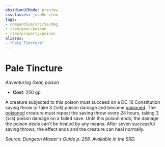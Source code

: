 ```yaml
---
obsidianUIMode: preview
cssclasses: json5e-item
tags:
- compendium/src/5e/dmg
- item/gear/poison
- item/property/poison
aliases: 
- "Pale Tincture"
---
```

# Pale Tincture
*Adventuring Gear, poison*  

- **Cost**: 250 gp

A creature subjected to this poison must succeed on a DC 16 Constitution saving throw or take 3 (`1d6`) poison damage and become [poisoned](_conditions.md#poisoned). The [poisoned](_conditions.md#poisoned) creature must repeat the saving throw every 24 hours, taking 3 (`1d6`) poison damage on a failed save. Until this poison ends, the damage the poison deals can't be healed by any means. After seven successful saving throws, the effect ends and the creature can heal normally.

*Source: Dungeon Master's Guide p. 258. Available in the SRD.*